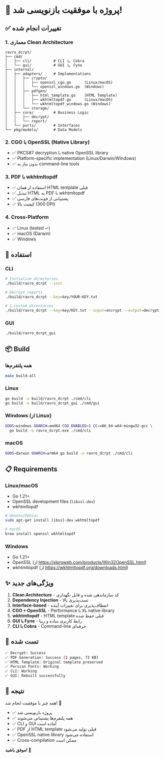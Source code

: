 # 🎉 پروژه با موفقیت بازنویسی شد! 

## ✅ تغییرات انجام شده

### 1. معماری Clean Architecture
```
ravro_dcrpt/
├── cmd/
│   ├── cli/          # CLI با Cobra
│   └── gui/          # GUI با Fyne
├── internal/
│   ├── adapters/     # Implementations
│   │   ├── crypto/
│   │   │   ├── openssl_cgo.go      (Linux/macOS)
│   │   │   └── openssl_windows.go  (Windows)
│   │   ├── pdfgen/
│   │   │   ├── html_template.go    (HTML Template)
│   │   │   ├── wkhtmltopdf.go      (Linux/macOS)
│   │   │   └── wkhtmltopdf_windows.go (Windows)
│   │   └── storage/
│   ├── core/         # Business Logic
│   │   ├── decrypt/
│   │   └── report/
│   └── ports/        # Interfaces
└── pkg/models/       # Data Models
```

### 2. CGO با OpenSSL (Native Library)
- ✅ PKCS#7 decryption با native OpenSSL library
- ✅ Platform-specific implementation (Linux/Darwin/Windows)
- ✅ بدون نیاز به command-line tools

### 3. PDF با wkhtmltopdf
- ✅ استفاده از همان HTML template قبلی
- ✅ تبدیل HTML به PDF با wkhtmltopdf
- ✅ پشتیبانی از فونت‌های فارسی
- ✅ کیفیت بالا (300 DPI)

### 4. Cross-Platform
- ✅ Linux (tested ✓)
- ✅ macOS (Darwin)
- ✅ Windows

## 🚀 استفاده

### CLI
```bash
# Initialize directories
./build/ravro_dcrpt --init

# Decrypt reports
./build/ravro_dcrpt --key=key/YOUR-KEY.txt

# با custom directories
./build/ravro_dcrpt --key=key/KEY.txt --input=encrypt --output=decrypt
```

### GUI
```bash
./build/ravro_dcrpt_gui
```

## 📦 Build

### همه پلتفرم‌ها
```bash
make build-all
```

### Linux
```bash
go build -o build/ravro_dcrpt ./cmd/cli
go build -o build/ravro_dcrpt_gui ./cmd/gui
```

### Windows (از Linux)
```bash
GOOS=windows GOARCH=amd64 CGO_ENABLED=1 CC=x86_64-w64-mingw32-gcc \
  go build -o ravro_dcrpt.exe ./cmd/cli
```

### macOS
```bash
GOOS=darwin GOARCH=arm64 go build -o ravro_dcrpt ./cmd/cli
```

## 📋 Requirements

### Linux/macOS
- Go 1.21+
- OpenSSL development files (`libssl-dev`)
- wkhtmltopdf

```bash
# Ubuntu/Debian
sudo apt-get install libssl-dev wkhtmltopdf

# macOS
brew install openssl wkhtmltopdf
```

### Windows
- Go 1.21+
- OpenSSL (از https://slproweb.com/products/Win32OpenSSL.html)
- wkhtmltopdf (از https://wkhtmltopdf.org/downloads.html)

## ✨ ویژگی‌های جدید

1. **Clean Architecture** - کد سازماندهی شده و قابل نگهداری
2. **Dependency Injection** - تست‌پذیری بالا
3. **Interface-based** - انعطاف‌پذیری برای تغییرات آینده
4. **CGO + OpenSSL** - Performance بالا با native library
5. **wkhtmltopdf** - HTML template قبلی حفظ شده
6. **GUI با Fyne** - رابط کاربری ساده و زیبا
7. **CLI با Cobra** - Command-line حرفه‌ای

## 🎯 تست شده

```bash
✅ Decrypt: Success
✅ PDF Generation: Success (2 pages, 73 KB)
✅ HTML Template: Original template preserved
✅ Persian Fonts: Working
✅ CLI: Working
✅ GUI: Rebuilt successfully
```

## 📝 نتیجه

همه چیز با موفقیت انجام شد! 🎊

- ✅ پروژه بازنویسی شد
- ✅ همه پلتفرم‌ها پشتیبانی می‌شوند
- ✅ CLI و GUI آماده است
- ✅ PDF از HTML template قبلی تولید می‌شود
- ✅ OpenSSL native library استفاده می‌شود
- ✅ Cross-compilation ممکن است

**موفق باشید! 🚀**
